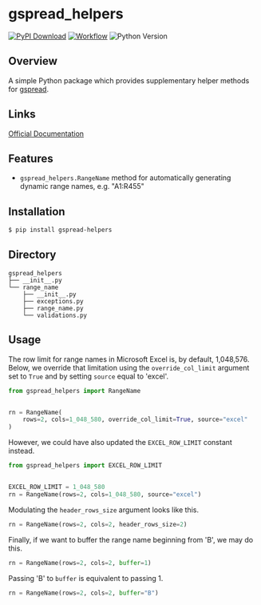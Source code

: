 # gspread_helpers
[![PyPI Download](https://img.shields.io/pypi/v/gspread-helpers?logo=pypis.svg)](https://pypi.org/project/gspread-helpers/)
[![Workflow](https://img.shields.io/github/actions/workflow/status/michaelthomasletts/gspread-helpers/push_pullrequest.yml?logo=github)](https://github.com/michaelthomasletts/gspread-helpers/actions/workflows/push_pullrequest.yml)
![Python Version](https://img.shields.io/pypi/pyversions/gspread-helpers?style=pypi)

## Overview

A simple Python package which provides supplementary helper methods for [gspread](https://github.com/burnash/gspread).

## Links
[Official Documentation](https://michaelthomasletts.github.io/gspread-helpers/index.html)

## Features
- `gspread_helpers.RangeName` method for automatically generating dynamic range names, e.g. "A1:R455"

## Installation

```bash
$ pip install gspread-helpers
```

## Directory

```
gspread_helpers
├── __init__.py
└── range_name
    ├── __init__.py
    ├── exceptions.py
    ├── range_name.py
    └── validations.py
```

## Usage

The row limit for range names in Microsoft Excel is, by default, 1,048,576. Below, we override that limitation using the `override_col_limit` argument set to `True` and by setting `source` equal to 'excel'.

```python
from gspread_helpers import RangeName


rn = RangeName(
    rows=2, cols=1_048_580, override_col_limit=True, source="excel"
)
```

However, we could have also updated the `EXCEL_ROW_LIMIT` constant instead.

```python
from gspread_helpers import EXCEL_ROW_LIMIT


EXCEL_ROW_LIMIT = 1_048_580
rn = RangeName(rows=2, cols=1_048_580, source="excel")
```

Modulating the `header_rows_size` argument looks like this.

```python
rn = RangeName(rows=2, cols=2, header_rows_size=2)
```

Finally, if we want to buffer the range name beginning from 'B', we may do
this.

```python
rn = RangeName(rows=2, cols=2, buffer=1)
```

Passing 'B' to `buffer` is equivalent to passing 1.

```python
rn = RangeName(rows=2, cols=2, buffer="B")
```